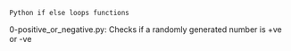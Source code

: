 	Python if else loops functions
0-positive_or_negative.py: Checks if a randomly generated number is +ve or -ve
